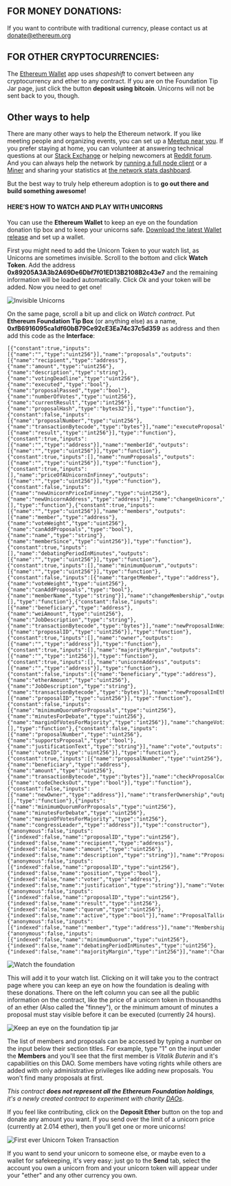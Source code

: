 
## FOR MONEY DONATIONS: 

If you want to contribute with traditional currency, please contact us at [donate@ethereum.org](mailto:donate@ethereum.org)

## FOR OTHER CRYPTOCURRENCIES:

The [Ethereum Wallet](https://github.com/ethereum/mist/releases) app uses *shapeshift* to convert between any cryptocurrency and ether to any contract. If you are on the Foundation Tip Jar page, just click the button **deposit using bitcoin**. Unicorns will not be sent back to you, though.  


## Other ways to help

There are many other ways to help the Ethereum network. If you like meeting people and organizing events, you can set up a [Meetup near you](http://www.meetup.com/topics/ethereum/). If you prefer staying at home, you can volunteer at answering technical questions at our [Stack Exchange](http://ethereum.stackexchange.com) or helping newcomers at [Reddit forum](https://www.reddit.com/r/ethereum). And you can always help the network by [running a full node client](http://github.com/ethereum/mist/releases/latest) or a [Miner](https://github.com/ethereum/webthree-umbrella/releases/latest) and sharing your statistics at [the network stats dashboard](https://ethstats.net).

But the best way to truly help ethereum adoption is to **go out there and build something awesome!**


#### HERE’S HOW TO WATCH AND PLAY WITH UNICORNS<a id="watch-the-contract"></a>

You can use the **Ethereum Wallet** to keep an eye on the foundation donation tip box and to keep your unicorns safe. [Download the latest Wallet release](https://github.com/ethereum/mist/releases) and set up a wallet.

First you might need to add the Unicorn Token to your watch list, as Unicorns are sometimes invisible. Scroll to the bottom and click **Watch Token**. Add the address **0x89205A3A3b2A69De6Dbf7f01ED13B2108B2c43e7** and the remaining information will be loaded automatically. Click *Ok* and your token will be added. Now you need to get one!

![Invisible Unicorns](/images/tutorial/unicorn-token.png)


On the same page, scroll a bit up and click on *Watch contract*. Put **Ethereum Foundation Tip Box** (or anything else) as a name, **0xfB6916095ca1df60bB79Ce92cE3Ea74c37c5d359** as address and then add this code as the **Interface**:

    [{"constant":true,"inputs":[{"name":"","type":"uint256"}],"name":"proposals","outputs":[{"name":"recipient","type":"address"},{"name":"amount","type":"uint256"},{"name":"description","type":"string"},{"name":"votingDeadline","type":"uint256"},{"name":"executed","type":"bool"},{"name":"proposalPassed","type":"bool"},{"name":"numberOfVotes","type":"uint256"},{"name":"currentResult","type":"int256"},{"name":"proposalHash","type":"bytes32"}],"type":"function"},{"constant":false,"inputs":[{"name":"proposalNumber","type":"uint256"},{"name":"transactionBytecode","type":"bytes"}],"name":"executeProposal","outputs":[{"name":"result","type":"int256"}],"type":"function"},{"constant":true,"inputs":[{"name":"","type":"address"}],"name":"memberId","outputs":[{"name":"","type":"uint256"}],"type":"function"},{"constant":true,"inputs":[],"name":"numProposals","outputs":[{"name":"","type":"uint256"}],"type":"function"},{"constant":true,"inputs":[],"name":"priceOfAUnicornInFinney","outputs":[{"name":"","type":"uint256"}],"type":"function"},{"constant":false,"inputs":[{"name":"newUnicornPriceInFinney","type":"uint256"},{"name":"newUnicornAddress","type":"address"}],"name":"changeUnicorn","outputs":[],"type":"function"},{"constant":true,"inputs":[{"name":"","type":"uint256"}],"name":"members","outputs":[{"name":"member","type":"address"},{"name":"voteWeight","type":"uint256"},{"name":"canAddProposals","type":"bool"},{"name":"name","type":"string"},{"name":"memberSince","type":"uint256"}],"type":"function"},{"constant":true,"inputs":[],"name":"debatingPeriodInMinutes","outputs":[{"name":"","type":"uint256"}],"type":"function"},{"constant":true,"inputs":[],"name":"minimumQuorum","outputs":[{"name":"","type":"uint256"}],"type":"function"},{"constant":false,"inputs":[{"name":"targetMember","type":"address"},{"name":"voteWeight","type":"uint256"},{"name":"canAddProposals","type":"bool"},{"name":"memberName","type":"string"}],"name":"changeMembership","outputs":[],"type":"function"},{"constant":false,"inputs":[{"name":"beneficiary","type":"address"},{"name":"weiAmount","type":"uint256"},{"name":"JobDescription","type":"string"},{"name":"transactionBytecode","type":"bytes"}],"name":"newProposalInWei","outputs":[{"name":"proposalID","type":"uint256"}],"type":"function"},{"constant":true,"inputs":[],"name":"owner","outputs":[{"name":"","type":"address"}],"type":"function"},{"constant":true,"inputs":[],"name":"majorityMargin","outputs":[{"name":"","type":"int256"}],"type":"function"},{"constant":true,"inputs":[],"name":"unicornAddress","outputs":[{"name":"","type":"address"}],"type":"function"},{"constant":false,"inputs":[{"name":"beneficiary","type":"address"},{"name":"etherAmount","type":"uint256"},{"name":"JobDescription","type":"string"},{"name":"transactionBytecode","type":"bytes"}],"name":"newProposalInEther","outputs":[{"name":"proposalID","type":"uint256"}],"type":"function"},{"constant":false,"inputs":[{"name":"minimumQuorumForProposals","type":"uint256"},{"name":"minutesForDebate","type":"uint256"},{"name":"marginOfVotesForMajority","type":"int256"}],"name":"changeVotingRules","outputs":[],"type":"function"},{"constant":false,"inputs":[{"name":"proposalNumber","type":"uint256"},{"name":"supportsProposal","type":"bool"},{"name":"justificationText","type":"string"}],"name":"vote","outputs":[{"name":"voteID","type":"uint256"}],"type":"function"},{"constant":true,"inputs":[{"name":"proposalNumber","type":"uint256"},{"name":"beneficiary","type":"address"},{"name":"amount","type":"uint256"},{"name":"transactionBytecode","type":"bytes"}],"name":"checkProposalCode","outputs":[{"name":"codeChecksOut","type":"bool"}],"type":"function"},{"constant":false,"inputs":[{"name":"newOwner","type":"address"}],"name":"transferOwnership","outputs":[],"type":"function"},{"inputs":[{"name":"minimumQuorumForProposals","type":"uint256"},{"name":"minutesForDebate","type":"uint256"},{"name":"marginOfVotesForMajority","type":"int256"},{"name":"congressLeader","type":"address"}],"type":"constructor"},{"anonymous":false,"inputs":[{"indexed":false,"name":"proposalID","type":"uint256"},{"indexed":false,"name":"recipient","type":"address"},{"indexed":false,"name":"amount","type":"uint256"},{"indexed":false,"name":"description","type":"string"}],"name":"ProposalAdded","type":"event"},{"anonymous":false,"inputs":[{"indexed":false,"name":"proposalID","type":"uint256"},{"indexed":false,"name":"position","type":"bool"},{"indexed":false,"name":"voter","type":"address"},{"indexed":false,"name":"justification","type":"string"}],"name":"Voted","type":"event"},{"anonymous":false,"inputs":[{"indexed":false,"name":"proposalID","type":"uint256"},{"indexed":false,"name":"result","type":"int256"},{"indexed":false,"name":"quorum","type":"uint256"},{"indexed":false,"name":"active","type":"bool"}],"name":"ProposalTallied","type":"event"},{"anonymous":false,"inputs":[{"indexed":false,"name":"member","type":"address"}],"name":"MembershipChanged","type":"event"},{"anonymous":false,"inputs":[{"indexed":false,"name":"minimumQuorum","type":"uint256"},{"indexed":false,"name":"debatingPeriodInMinutes","type":"uint256"},{"indexed":false,"name":"majorityMargin","type":"int256"}],"name":"ChangeOfRules","type":"event"}]

![Watch the foundation](/images/tutorial/watch-foundation.png)


This will add it to your watch list. Clicking on it will take you to the contract page where you can keep an eye on how the foundation is dealing with these donations. There on the left column you can see all the public information on the contract, like the price of a unicorn token in thousandths of an ether (Also called the "finney"), or the minimum amount of minutes a proposal must stay visible before it can be executed (currently 24 hours).

![Keep an eye on the foundation tip jar](/images/tutorial/foundation-tip-box.png)

The list of members and proposals can be accessed by typing a number on the input below their section titles. For example, type "1" on the input under the **Members** and you'll see that the first member is *Vitalik Buterin* and it's capabilities on this DAO. Some members have voting rights while others are added with only administrative privileges like adding new proposals. You won't find many proposals at first.

*This contract **does not represent all the Ethereum Foundation holdings**, it's a newly created contract to experiment with charity [DAOs](./dao)*.

If you feel like contributing, click on the **Deposit Ether** button on the top and donate any amount you want. If you send over the limit of a unicorn price (currently at 2.014 ether), then you'll get one or more unicorns!

![First ever Unicorn Token Transaction](/images/tutorial/unicorn-is-born.png)

If you want to send your unicorn to someone else, or maybe even to a wallet for safekeeping, it's very easy: just go to the **Send** tab, select the account you own a unicorn from and your unicorn token will appear under your "ether" and any other currency you own.
